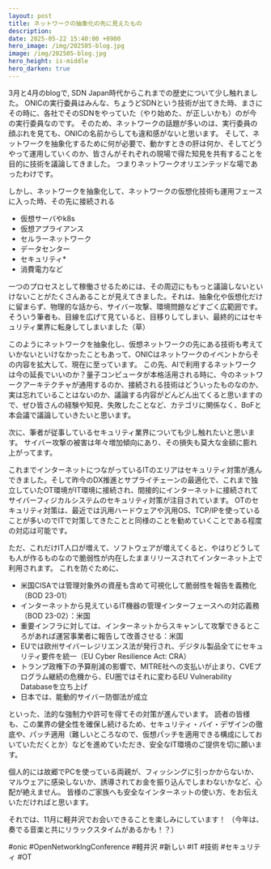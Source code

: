 ```yaml
---
layout: post
title: ネットワークの抽象化の先に見えたもの
description: 
date: 2025-05-22 15:40:00 +0900
hero_image: /img/202505-blog.jpg
image: /img/202505-blog.jpg
hero_height: is-middle
hero_darken: true
---
```


3月と4月のblogで, SDN Japan時代からこれまでの歴史について少し触れました。
ONICの実行委員はみんな、ちょうどSDNという技術が出てきた時、まさにその時に、各社でそのSDNをやっていた（やり始めた、が正しいかも）のが今の実行委員なのです。
そのため、ネットワークの話題が多いのは、実行委員の顔ぶれを見ても、ONICの名前からしても違和感がないと思います。
そして、ネットワークを抽象化するために何が必要で、動かすときの肝は何か、そしてどうやって運用していくのか、皆さんがそれぞれの現場で得た知見を共有することを目的に技術を議論してきました。
つまりネットワークオリエンテッドな場であったわけです。

しかし、ネットワークを抽象化して、ネットワークの仮想化技術も運用フェースに入った時、その先に接続される
* 仮想サーバやk8s
* 仮想アプライアンス
* セルラーネットワーク
* データセンター
* セキュリティ*
* 消費電力など

一つのプロセスとして稼働させるためには、その周辺にももっと議論しないといけないことがたくさんあることが見えてきました。それは、抽象化や仮想化だけに留まらず、物理的な話から、サイバー攻撃、環境問題などすごく広範囲です。
そういう筆者も、目線を広げて見ていると、目移りしてしまい、最終的にはセキュリティ業界に転身してしまいました（草）

このようにネットワークを抽象化し、仮想ネットワークの先にある技術も考えていかないといけなかったこともあって、ONICはネットワークのイベントからその内容を拡大して、現在に至っています。
この先、AIで利用するネットワークは今の延長でいいのか？量子コンピュータが本格活用される時に、今のネットワークアーキテクチャが通用するのか、接続される技術はどういったものなのか、実は忘れていることはないのか、議論する内容がどんどん出てくると思いますので、ぜひ皆さんの経験や知見、失敗したことなど、カテゴリに関係なく、BoFと本会議で議論していきたいと思います。

次に、筆者が従事しているセキュリティ業界についても少し触れたいと思います。
サイバー攻撃の被害は年々増加傾向にあり、その損失も莫大な金額に膨れ上がってます。

これまでインターネットにつながっているITのエリアはセキュリティ対策が進んできました。そして昨今のDX推進とサプライチェーンの最適化で、これまで独立していたOT環境がIT環境に接続され、間接的にインターネットに接続されてサイバーフィジカルシステムのセキュリティ対策が注目されています。
OTのセキュリティ対策は、最近では汎用ハードウェアや汎用OS、TCP/IPを使っていることが多いのでITで対策してきたことと同様のことを勧めていくことである程度の対応は可能です。

ただ、これだけIT人口が増えて、ソフトウェアが増えてくると、やはりどうしても人が作るものなので脆弱性が内在したままリリースされてインターネット上で利用されます。
これを防ぐために、
* 米国CISAでは管理対象外の資産も含めて可視化して脆弱性を報告を義務化（BOD 23-01）
* インターネットから見えているIT機器の管理インターフェースへの対応義務（BOD 23-02）：米国
* 重要インフラに対しては、インターネットからスキャンして攻撃できるところがあれば運営事業者に報告して改善させる：米国
* EUでは欧州サイバーレジリエンス法が発行され、デジタル製品全てにセキュリティ要件を統一（EU Cyber Resilience Act: CRA）
* トランプ政権下の予算削減の影響で、MITRE社への支払いが止まり、CVEプログラム継続の危機から、EU圏ではそれに変わるEU Vulnerability Databaseを立ち上げ
* 日本では、能動的サイバー防御法が成立

といった、法的な強制力や許可を得てその対策が進んでいます。
読者の皆様も、この業界の健全性を確保し続けるため、セキュリティ・バイ・デザインの徹底や、パッチ適用（難しいところなので、仮想パッチを適用できる構成にしておいていただくとか）などを進めていただき、安全なIT環境のご提供を切に願います。

個人的には故郷でPCを使っている両親が、フィッシングに引っかからないか、マルウェアに感染しないか、誘導されてお金を振り込んでしまわないかなど、心配が絶えません。
皆様のご家族へも安全なインターネットの使い方、をお伝えいただければと思います。

それでは、11月に軽井沢でお会いできることを楽しみにしています！
（今年は、奏でる音楽と共にリラックスタイムがあるかも！？）

#onic #OpenNetworkIngConference #軽井沢 #新しい #IT #技術 #セキュリティ #OT